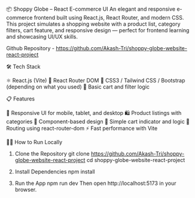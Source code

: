 📦 Shoppy Globe – React E-commerce UI
An elegant and responsive e-commerce frontend built using React.js, React Router, and modern CSS. This project simulates a shopping website with a product list, category filters, cart feature, and responsive design — perfect for frontend learning and showcasing UI/UX skills.

Github Repository - https://github.com/Akash-Tri/shoppy-globe-website-react-project

🛠️ Tech Stack

⚛️ React.js (Vite)
🧭 React Router DOM
🎨 CSS3 / Tailwind CSS / Bootstrap (depending on what you used)
🛒 Basic cart and filter logic


📋 Features

📱 Responsive UI for mobile, tablet, and desktop
🛍️ Product listings with categories
🧩 Component-based design
🛒 Simple cart indicator and logic
🔁 Routing using react-router-dom
⚡ Fast performance with Vite


🧑‍💻 How to Run Locally

1. Clone the Repository
git clone https://github.com/Akash-Tri/shoppy-globe-website-react-project
cd shoppy-globe-website-react-project

2. Install Dependencies
npm install

3. Run the App
npm run dev
Then open http://localhost:5173 in your browser.
